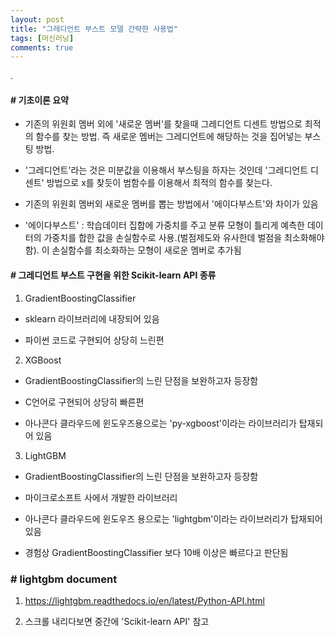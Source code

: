 ```yaml
---
layout: post
title: "그레디언트 부스트 모델 간략한 사용법"
tags: [머신러닝]
comments: true
---
```


.

#### # 기초이론 요약 

- 기존의 위원회 멤버 외에 '새로운 멤버'를 찾을때 그레디언트 디센트 방법으로 최적의 함수를 찾는 방법. 즉 새로운 멤버는 그레디언트에 해당하는 것을 집어넣는 부스팅 방법.

- '그레디언트'라는 것은 미분값을 이용해서 부스팅을 하자는 것인데 '그레디언트 디센트' 방법으로 x를 찾듯이 범함수를 이용해서 최적의 함수를 찾는다. 

- 기존의 위원회 멤버외 새로운 멤버를 뽑는 방법에서 '에이다부스트'와 차이가 있음

- '에이다부스트' : 학습데이터 집합에 가중치를 주고 분류 모형이 틀리게 예측한 데이터의 가중치를 합한 값을 손실함수로 사용.(벌점제도와 유사한데 벌점을 최소화해야함). 이 손실함수를 최소화하는 모형이 새로운 멤버로 추가됨

#### # 그레디언트 부스트 구현을 위한 Scikit-learn API 종류

1) GradientBoostingClassifier

- sklearn 라이브러리에 내장되어 있음

- 파이썬 코드로 구현되어 상당히 느린편

2) XGBoost

- GradientBoostingClassifier의 느린 단점을 보완하고자 등장함

- C언어로 구현되어 상당히 빠른편

- 아나콘다 클라우드에 윈도우즈용으로는 'py-xgboost'이라는 라이브러리가 탑재되어 있음

3) LightGBM

- GradientBoostingClassifier의 느린 단점을 보완하고자 등장함
 
- 마이크로소프트 사에서 개발한 라이브러리

- 아나콘다 클라우드에 윈도우즈 용으로는 'lightgbm'이라는 라이브러리가 탑재되어 있음

- 경험상 GradientBoostingClassifier 보다 10배 이상은 빠르다고 판단됨
   
### # lightgbm document

1) https://lightgbm.readthedocs.io/en/latest/Python-API.html

2) 스크롤 내리다보면 중간에 'Scikit-learn API' 참고
